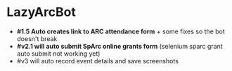 # LazyArcBot
- **#1.5 Auto creates link to ARC attendance form** + some fixes so the bot doesn't break
- **#v2.1 will auto submit SpArc online grants form** (selenium sparc grant auto submit not working yet)
- #v3 will auto record event details and save screenshots
